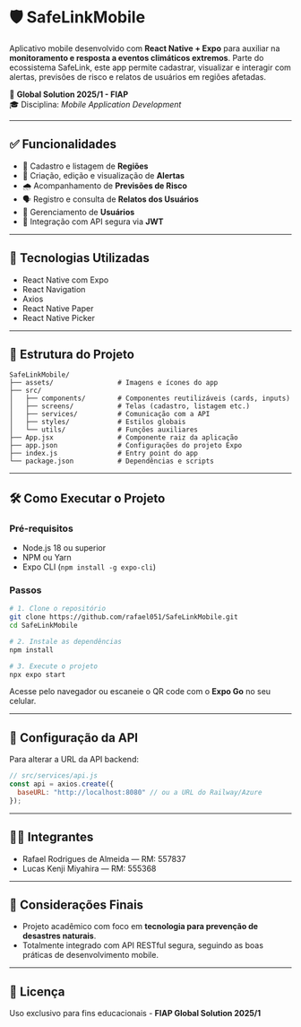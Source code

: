 # 🛡️ SafeLinkMobile

Aplicativo mobile desenvolvido com **React Native + Expo** para auxiliar na **monitoramento e resposta a eventos climáticos extremos**. Parte do ecossistema SafeLink, este app permite cadastrar, visualizar e interagir com alertas, previsões de risco e relatos de usuários em regiões afetadas.

📱 **Global Solution 2025/1 - FIAP**  
🎓 Disciplina: *Mobile Application Development*

---

## ✅ Funcionalidades

- 📍 Cadastro e listagem de **Regiões**
- 🚨 Criação, edição e visualização de **Alertas**
- 🌧️ Acompanhamento de **Previsões de Risco**
- 🗣️ Registro e consulta de **Relatos dos Usuários**
- 👥 Gerenciamento de **Usuários**
- 🔐 Integração com API segura via **JWT**

---

## 🚀 Tecnologias Utilizadas

- React Native com Expo
- React Navigation
- Axios
- React Native Paper
- React Native Picker

---

## 📁 Estrutura do Projeto

```
SafeLinkMobile/
├── assets/                # Imagens e ícones do app
├── src/
│   ├── components/        # Componentes reutilizáveis (cards, inputs)
│   ├── screens/           # Telas (cadastro, listagem etc.)
│   ├── services/          # Comunicação com a API
│   ├── styles/            # Estilos globais
│   └── utils/             # Funções auxiliares
├── App.jsx                # Componente raiz da aplicação
├── app.json               # Configurações do projeto Expo
├── index.js               # Entry point do app
└── package.json           # Dependências e scripts
```

---

## 🛠️ Como Executar o Projeto

### Pré-requisitos

- Node.js 18 ou superior
- NPM ou Yarn
- Expo CLI (`npm install -g expo-cli`)

### Passos

```bash
# 1. Clone o repositório
git clone https://github.com/rafael051/SafeLinkMobile.git
cd SafeLinkMobile

# 2. Instale as dependências
npm install

# 3. Execute o projeto
npx expo start
```

Acesse pelo navegador ou escaneie o QR code com o **Expo Go** no seu celular.

---

## 🔗 Configuração da API

Para alterar a URL da API backend:

```js
// src/services/api.js
const api = axios.create({
  baseURL: "http://localhost:8080" // ou a URL do Railway/Azure
});
```

---

## 👨‍💻 Integrantes

- Rafael Rodrigues de Almeida — RM: 557837  
- Lucas Kenji Miyahira — RM: 555368  

---

## 📝 Considerações Finais

- Projeto acadêmico com foco em **tecnologia para prevenção de desastres naturais**.
- Totalmente integrado com API RESTful segura, seguindo as boas práticas de desenvolvimento mobile.

---

## 📄 Licença

Uso exclusivo para fins educacionais - **FIAP Global Solution 2025/1**
```
